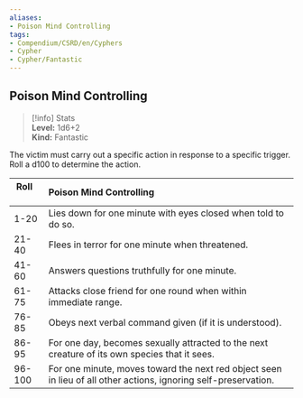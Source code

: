 ```yaml
---
aliases:
- Poison Mind Controlling
tags:
- Compendium/CSRD/en/Cyphers
- Cypher
- Cypher/Fantastic
---
```


  
## Poison Mind Controlling  
>[!info] Stats  
> **Level:** 1d6+2  
> **Kind:** Fantastic
  
The victim must carry out a specific action in response to a specific trigger. Roll a d100 to determine the action.  

|  Roll &nbsp; &nbsp; &nbsp; | Poison Mind Controlling  |  
| ------------- | :----------- |  
| 1-20 | Lies down for one minute with eyes closed when told to do so. |  
| 21-40 | Flees in terror for one minute when threatened. |  
| 41-60 | Answers questions truthfully for one minute. |  
| 61-75 | Attacks close friend for one round when within immediate range. |  
| 76-85 | Obeys next verbal command given (if it is understood). |  
| 86-95 | For one day, becomes sexually attracted to the next creature of its own species that it sees. |  
| 96-100 | For one minute, moves toward the next red object seen in lieu of all other actions, ignoring self-preservation. |